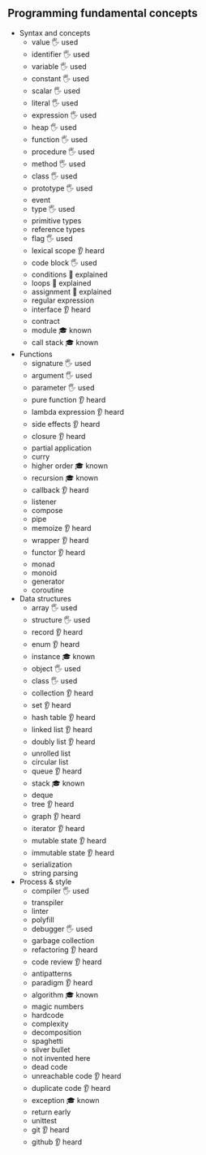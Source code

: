## Programming fundamental concepts

- Syntax and concepts
  - value 🖐️ used 
  - identifier 🖐️ used 
  - variable 🖐️ used 
  - constant 🖐️ used 
  - scalar 🖐️ used 
  - literal 🖐️ used 
  - expression 🖐️ used 
  - heap 🖐️ used 
  - function 🖐️ used 
  - procedure 🖐️ used 
  - method 🖐️ used 
  - class 🖐️ used 
  - prototype 🖐️ used 
  - event
  - type 🖐️ used 
  - primitive types
  - reference types
  - flag 🖐️ used 
  - lexical scope 👂 heard
  - code block  🖐️ used
  - conditions 🙋 explained
  - loops 🙋 explained
  - assignment 🙋 explained
  - regular expression
  - interface 👂 heard
  - contract
  - module 🎓 known
  - call stack 🎓 known 
- Functions
  - signature 🖐️ used
  - argument 🖐️ used
  - parameter 🖐️ used
  - pure function 👂 heard
  - lambda expression 👂 heard
  - side effects 👂 heard
  - closure 👂 heard
  - partial application
  - curry
  - higher order 🎓 known 
  - recursion 🎓 known
  - callback 👂 heard
  - listener
  - compose
  - pipe
  - memoize 👂 heard
  - wrapper 👂 heard
  - functor 👂 heard
  - monad
  - monoid
  - generator
  - coroutine
- Data structures
  - array 🖐️ used
  - structure 🖐️ used
  - record 👂 heard
  - enum 👂 heard
  - instance 🎓 known
  - object 🖐️ used
  - class 🖐️ used
  - collection 👂 heard
  - set 👂 heard
  - hash table 👂 heard
  - linked list 👂 heard
  - doubly list 👂 heard
  - unrolled list
  - circular list
  - queue 👂 heard
  - stack 🎓 known
  - deque
  - tree 👂 heard
  - graph 👂 heard
  - iterator 👂 heard
  - mutable state 👂 heard
  - immutable state 👂 heard
  - serialization
  - string parsing
- Process & style
  - compiler 🖐️ used
  - transpiler
  - linter
  - polyfill
  - debugger 🖐️ used
  - garbage collection
  - refactoring 👂 heard
  - code review 👂 heard
  - antipatterns
  - paradigm 👂 heard
  - algorithm 🎓 known
  - magic numbers
  - hardcode
  - complexity
  - decomposition
  - spaghetti
  - silver bullet
  - not invented here
  - dead code
  - unreachable code 👂 heard
  - duplicate code 👂 heard
  - exception 🎓 known
  - return early
  - unittest
  - git 👂 heard
  - github 👂 heard
